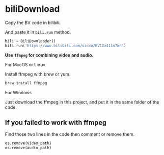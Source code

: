 # biliDownload

Copy the BV code in bilibili.

And paste it in `bili.run` method.

```python
bili = BiliDownloader()
bili.run('https://www.bilibili.com/video/BV1Xx411m7kn')
```



**Use `ffmpeg` for combining video and audio.**



For MacOS or Linux

Install ffmpeg with brew or yum.

```bash
brew install ffmpeg
```



For Windows

Just download the ffmpeg in this project, and put it in the same folder of the code.



## If you failed to work with ffmpeg

Find those two lines in the code then comment or remove them.

```python
os.remove(video_path)
os.remove(audio_path)
```

